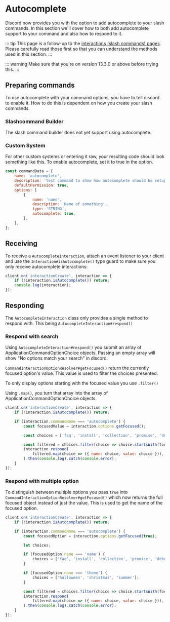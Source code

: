 # Autocomplete

Discord now provides you with the option to add autocomplete to your slash commands. In this section we'll cover how to both add autocomplete support to your command and also how to respond to it.

::: tip
This page is a follow-up to the [interactions (slash commands) pages](/interactions/registering-slash-commands.md). Please carefully read those first so that you can understand the methods used in this section.
:::

::: warning
Make sure that you're on version 13.3.0 or above before trying this.
:::

## Preparing commands

To use autocomplete with your command options, you have to tell discord to enable it.
How to do this is dependent on how you create your slash commands.

### Slashcommand Builder

The slash command builder does not yet support using autocomplete.

### Custom System

For other custom systems or entering it raw, your resulting code should look something like this. To enable autocomplete, set it to true in the option.

```js {10}
const commandData = {
	name: 'autocomplete',
	description: 'test command to show how autocomplete should be setup',
	defaultPermission: true,
	options: [
		{
			name: 'name',
			description: 'Name of something',
			type: 'STRING',
			autocomplete: true,
		},
	],
};
```

## Receiving

To receive a `AutocompleteInteraction`, attach an event listener to your client and use the `Interaction#isAutocomplete()` type guard to make sure you only receive autocomplete interactions:

```js {2}
client.on('interactionCreate', interaction => {
	if (!interaction.isAutocomplete()) return;
	console.log(interaction);
});
```

## Responding

The `AutocompleteInteraction` class only provides a single method to respond with. This being `AutocompleteInteraction#respond()`

### Respond with search
Using `AutocompleteInteraction#respond()` you submit an array of ApplicationCommandOptionChoice objects. Passing an empty array will show "No options match your search" in discord.

`CommandInteractionOptionResolver#getFocused()` return the currently focused option's value. This value is used to filter the choices presented.

To only display options starting with the focused value you use `.filter()`

Using `.map()`, you  turn that array into the array of ApplicationCommandOptionChoice objects.

``` js {5,7,9-12}
client.on('interactionCreate', interaction => {
	if (!interaction.isAutocomplete()) return;

	if (interaction.commandName === 'autocomplete') {
		const focusedValue = interaction.options.getFocused();

		const choices = ['faq', 'install', 'collection', 'promise', 'debug'];

		const filtered = choices.filter(choice => choice.startsWith(focusedValue));
		interaction.respond(
			filtered.map(choice => ({ name: choice, value: choice })),
		).then(console.log).catch(console.error);
	}
});
```

### Respond with multiple option

To distinguish between multiple options you pass `true` into `CommandInteractionOptionResolver#getFocused()` which now returns the full focused object instead of just the value. This is used to get the name of the focused option.

```js {5,7,9-11,13-15,17}
client.on('interactionCreate', interaction => {
	if (!interaction.isAutocomplete()) return;

	if (interaction.commandName === 'autocomplete') {
		const focusedOption = interaction.options.getFocused(true);

		let choices;

		if (focusedOption.name === 'name') {
			choices = ['faq', 'install', 'collection', 'promise', 'debug'];
		}

		if (focusedOption.name === 'theme') {
			choices = ['halloween', 'christmas', 'summer'];
		}

		const filtered = choices.filter(choice => choice.startsWith(focusedOption.value));
		interaction.respond(
			filtered.map(choice => ({ name: choice, value: choice })),
		).then(console.log).catch(console.error);
	}
});
```